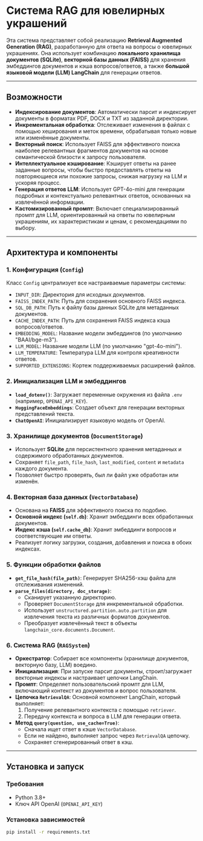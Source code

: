 # Система RAG для ювелирных украшений

Эта система представляет собой реализацию **Retrieval Augmented Generation (RAG)**, разработанную для ответа на вопросы о ювелирных украшениях. Она использует комбинацию **локального хранилища документов (SQLite)**, **векторной базы данных (FAISS)** для хранения эмбеддингов документов и кэша вопросов/ответов, а также **большой языковой модели (LLM) LangChain** для генерации ответов.

---

## Возможности

* **Индексирование документов**: Автоматически парсит и индексирует документы в форматах PDF, DOCX и TXT из заданной директории.
* **Инкрементальная обработка**: Отслеживает изменения в файлах с помощью хеширования и меток времени, обрабатывая только новые или изменённые документы.
* **Векторный поиск**: Использует FAISS для эффективного поиска наиболее релевантных фрагментов документов на основе семантической близости к запросу пользователя.
* **Интеллектуальное кэширование**: Кэширует ответы на ранее заданные вопросы, чтобы быстро предоставлять ответы на повторяющиеся или похожие запросы, снижая нагрузку на LLM и ускоряя процесс.
* **Генерация ответов LLM**: Использует GPT-4o-mini для генерации подробных и контекстуально релевантных ответов, основанных на извлечённой информации.
* **Кастомизированный промпт**: Включает специализированный промпт для LLM, ориентированный на ответы по ювелирным украшениям, их характеристикам и ценам, с рекомендациями по выбору.

---

## Архитектура и компоненты

### 1. Конфигурация (`Config`)

Класс `Config` централизует все настраиваемые параметры системы:

* `INPUT_DIR`: Директория для исходных документов.
* `FAISS_INDEX_PATH`: Путь для сохранения основного FAISS индекса.
* `SQL_DB_PATH`: Путь к файлу базы данных SQLite для метаданных документов.
* `CACHE_INDEX_PATH`: Путь для сохранения FAISS индекса кэша вопросов/ответов.
* `EMBEDDING_MODEL`: Название модели эмбеддингов (по умолчанию "BAAI/bge-m3").
* `LLM_MODEL`: Название модели LLM (по умолчанию "gpt-4o-mini").
* `LLM_TEMPERATURE`: Температура LLM для контроля креативности ответов.
* `SUPPORTED_EXTENSIONS`: Кортеж поддерживаемых расширений файлов.

### 2. Инициализация LLM и эмбеддингов

* **`load_dotenv()`**: Загружает переменные окружения из файла `.env` (например, `OPENAI_API_KEY`).
* **`HuggingFaceEmbeddings`**: Создает объект для генерации векторных представлений текста.
* **`ChatOpenAI`**: Инициализирует языковую модель от OpenAI.

### 3. Хранилище документов (`DocumentStorage`)

* Использует **SQLite** для персистентного хранения метаданных и содержимого обработанных документов.
* Сохраняет `file_path`, `file_hash`, `last_modified`, `content` и `metadata` каждого документа.
* Позволяет быстро проверять, был ли файл уже обработан или изменён.

### 4. Векторная база данных (`VectorDatabase`)

* Основана на **FAISS** для эффективного поиска по подобию.
* **Основной индекс (`self.db`)**: Хранит эмбеддинги всех обработанных документов.
* **Индекс кэша (`self.cache_db`)**: Хранит эмбеддинги вопросов и соответствующие им ответы.
* Реализует логику загрузки, создания, добавления и поиска в обоих индексах.

### 5. Функции обработки файлов

* **`get_file_hash(file_path)`**: Генерирует SHA256-хэш файла для отслеживания изменений.
* **`parse_files(directory, doc_storage)`**:
    * Сканирует указанную директорию.
    * Проверяет `DocumentStorage` для инкрементальной обработки.
    * Использует `unstructured.partition.auto.partition` для извлечения текста из различных форматов документов.
    * Преобразует извлечённый текст в объекты `langchain_core.documents.Document`.

### 6. Система RAG (`RAGSystem`)

* **Оркестратор**: Собирает все компоненты (хранилище документов, векторную базу, LLM) воедино.
* **Инициализация**: При запуске парсит документы, строит/загружает векторные индексы и настраивает цепочки LangChain.
* **Промпт**: Определяет пользовательский промпт для LLM, включающий контекст из документов и вопрос пользователя.
* **Цепочка `RetrievalQA`**: Основной компонент LangChain, который выполняет:
    1.  Получение релевантного контекста с помощью `retriever`.
    2.  Передачу контекста и вопроса в LLM для генерации ответа.
* **Метод `query(question, use_cache=True)`**:
    * Сначала ищет ответ в кэше `VectorDatabase`.
    * Если не найдено, выполняет запрос через `RetrievalQA` цепочку.
    * Сохраняет сгенерированный ответ в кэш.

---

## Установка и запуск

### Требования

* Python 3.8+
* Ключ API OpenAI (`OPENAI_API_KEY`)

### Установка зависимостей

```bash
pip install -r requirements.txt